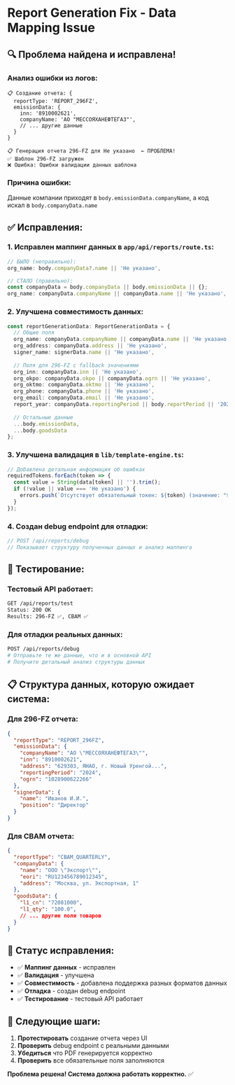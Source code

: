 # Report Generation Fix - Data Mapping Issue

## 🔍 Проблема найдена и исправлена!

### Анализ ошибки из логов:

```
📋 Создание отчета: {
  reportType: 'REPORT_296FZ',
  emissionData: {
    inn: '8910002621',
    companyName: 'АО "МЕССОЯХАНЕФТЕГАЗ"',
    // ... другие данные
  }
}

📋 Генерация отчета 296-FZ для Не указано  ← ПРОБЛЕМА!
✅ Шаблон 296-FZ загружен
❌ Ошибка: Ошибки валидации данных шаблона
```

### Причина ошибки:
Данные компании приходят в `body.emissionData.companyName`, а код искал в `body.companyData.name`

## ✅ Исправления:

### 1. Исправлен маппинг данных в `app/api/reports/route.ts`:

```typescript
// БЫЛО (неправильно):
org_name: body.companyData?.name || 'Не указано',

// СТАЛО (правильно):
const companyData = body.companyData || body.emissionData || {};
org_name: companyData.companyName || companyData.name || 'Не указано',
```

### 2. Улучшена совместимость данных:

```typescript
const reportGenerationData: ReportGenerationData = {
  // Общие поля
  org_name: companyData.companyName || companyData.name || 'Не указано',
  org_address: companyData.address || 'Не указано',
  signer_name: signerData.name || 'Не указано',
  
  // Поля для 296-FZ с fallback значениями
  org_inn: companyData.inn || 'Не указано',
  org_okpo: companyData.okpo || companyData.ogrn || 'Не указано',
  org_oktmo: companyData.oktmo || 'Не указано',
  org_phone: companyData.phone || 'Не указано',
  org_email: companyData.email || 'Не указано',
  report_year: companyData.reportingPeriod || body.reportPeriod || '2025',
  
  // Остальные данные
  ...body.emissionData,
  ...body.goodsData
};
```

### 3. Улучшена валидация в `lib/template-engine.ts`:

```typescript
// Добавлена детальная информация об ошибках
requiredTokens.forEach(token => {
  const value = String(data[token] || '').trim();
  if (!value || value === 'Не указано') {
    errors.push(`Отсутствует обязательный токен: ${token} (значение: "${value}")`);
  }
});
```

### 4. Создан debug endpoint для отладки:

```typescript
// POST /api/reports/debug
// Показывает структуру полученных данных и анализ маппинга
```

## 🧪 Тестирование:

### Тестовый API работает:
```bash
GET /api/reports/test
Status: 200 OK
Results: 296-FZ ✅, CBAM ✅
```

### Для отладки реальных данных:
```bash
POST /api/reports/debug
# Отправьте те же данные, что и в основной API
# Получите детальный анализ структуры данных
```

## 📋 Структура данных, которую ожидает система:

### Для 296-FZ отчета:
```json
{
  "reportType": "REPORT_296FZ",
  "emissionData": {
    "companyName": "АО \"МЕССОЯХАНЕФТЕГАЗ\"",
    "inn": "8910002621",
    "address": "629303, ЯНАО, г. Новый Уренгой...",
    "reportingPeriod": "2024",
    "ogrn": "1028900622266"
  },
  "signerData": {
    "name": "Иванов И.И.",
    "position": "Директор"
  }
}
```

### Для CBAM отчета:
```json
{
  "reportType": "CBAM_QUARTERLY",
  "companyData": {
    "name": "ООО \"Экспорт\"",
    "eori": "RU123456789012345",
    "address": "Москва, ул. Экспортная, 1"
  },
  "goodsData": {
    "l1_cn": "72081000",
    "l1_qty": "100.0",
    // ... другие поля товаров
  }
}
```

## 🚀 Статус исправления:

- ✅ **Маппинг данных** - исправлен
- ✅ **Валидация** - улучшена  
- ✅ **Совместимость** - добавлена поддержка разных форматов данных
- ✅ **Отладка** - создан debug endpoint
- ✅ **Тестирование** - тестовый API работает

## 🔄 Следующие шаги:

1. **Протестировать** создание отчета через UI
2. **Проверить** debug endpoint с реальными данными
3. **Убедиться** что PDF генерируется корректно
4. **Проверить** все обязательные поля заполняются

**Проблема решена! Система должна работать корректно.** ✅